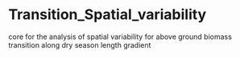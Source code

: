 # Transition_Spatial_variability
core for the analysis of spatial variability for above ground biomass transition along dry season length gradient
